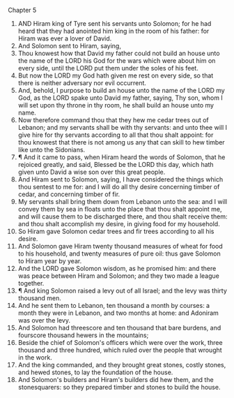 

Chapter 5

1. AND Hiram king of Tyre sent his servants unto Solomon; for he had heard that they had anointed him king in the room of his father: for Hiram was ever a lover of David.
2. And Solomon sent to Hiram, saying,
3. Thou knowest how that David my father could not build an house unto the name of the LORD his God for the wars which were about him on every side, until the LORD put them under the soles of his feet.
4. But now the LORD my God hath given me rest on every side, so that there is neither adversary nor evil occurrent.
5. And, behold, I purpose to build an house unto the name of the LORD my God, as the LORD spake unto David my father, saying, Thy son, whom I will set upon thy throne in thy room, he shall build an house unto my name.
6. Now therefore command thou that they hew me cedar trees out of Lebanon; and my servants shall be with thy servants: and unto thee will I give hire for thy servants according to all that thou shalt appoint: for thou knowest that there is not among us any that can skill to hew timber like unto the Sidonians.
7. ¶ And it came to pass, when Hiram heard the words of Solomon, that he rejoiced greatly, and said, Blessed be the LORD this day, which hath given unto David a wise son over this great people.
8. And Hiram sent to Solomon, saying, I have considered the things which thou sentest to me for: and I will do all thy desire concerning timber of cedar, and concerning timber of fir.
9. My servants shall bring them down from Lebanon unto the sea: and I will convey them by sea in floats unto the place that thou shalt appoint me, and will cause them to be discharged there, and thou shalt receive them: and thou shalt accomplish my desire, in giving food for my household.
10. So Hiram gave Solomon cedar trees and fir trees according to all his desire.
11. And Solomon gave Hiram twenty thousand measures of wheat for food to his household, and twenty measures of pure oil: thus gave Solomon to Hiram year by year.
12. And the LORD gave Solomon wisdom, as he promised him: and there was peace between Hiram and Solomon; and they two made a league together.
13. ¶ And king Solomon raised a levy out of all Israel; and the levy was thirty thousand men.
14. And he sent them to Lebanon, ten thousand a month by courses: a month they were in Lebanon, and two months at home: and Adoniram was over the levy.
15. And Solomon had threescore and ten thousand that bare burdens, and fourscore thousand hewers in the mountains;
16. Beside the chief of Solomon's officers which were over the work, three thousand and three hundred, which ruled over the people that wrought in the work.
17. And the king commanded, and they brought great stones, costly stones, and hewed stones, to lay the foundation of the house.
18. And Solomon's builders and Hiram's builders did hew them, and the stonesquarers: so they prepared timber and stones to build the house.
